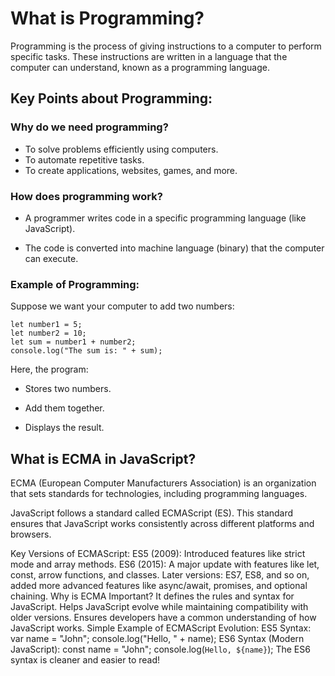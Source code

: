 # What is Programming?

Programming is the process of giving instructions to a computer to perform specific tasks. These instructions are written in a language that the computer can understand, known as a programming language.

## Key Points about Programming:

### Why do we need programming?

- To solve problems efficiently using computers.
- To automate repetitive tasks.
- To create applications, websites, games, and more.

### How does programming work?

- A programmer writes code in a specific programming language (like JavaScript).

- The code is converted into machine language (binary) that the computer can execute.

### Example of Programming:

Suppose we want your computer to add two numbers:
```
let number1 = 5;
let number2 = 10;
let sum = number1 + number2;
console.log("The sum is: " + sum);
```

Here, the program:

- Stores two numbers.

- Add them together.

- Displays the result.

## What is ECMA in JavaScript?

ECMA (European Computer Manufacturers Association) is an organization that sets standards for technologies, including programming languages.

JavaScript follows a standard called ECMAScript (ES). This standard ensures that JavaScript works consistently across different platforms and browsers.

Key Versions of ECMAScript:
ES5 (2009): Introduced features like strict mode and array methods.
ES6 (2015): A major update with features like let, const, arrow functions, and classes.
Later versions: ES7, ES8, and so on, added more advanced features like async/await, promises, and optional chaining.
Why is ECMA Important?
It defines the rules and syntax for JavaScript.
Helps JavaScript evolve while maintaining compatibility with older versions.
Ensures developers have a common understanding of how JavaScript works.
Simple Example of ECMAScript Evolution:
ES5 Syntax:
var name = "John";
console.log("Hello, " + name);
ES6 Syntax (Modern JavaScript):
const name = "John";
console.log(`Hello, ${name}`);
The ES6 syntax is cleaner and easier to read!

